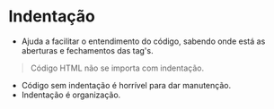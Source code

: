 # Indentação
- Ajuda a facilitar o entendimento do código, sabendo onde está as aberturas e fechamentos das tag's.
> Código HTML não se importa com indentação.
- Código sem indentação é horrível para dar manutenção.
- Indentação é organização.
